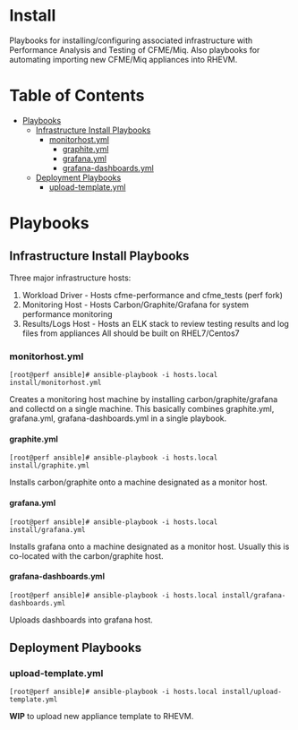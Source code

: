# Install

Playbooks for installing/configuring associated infrastructure with Performance Analysis and Testing of CFME/Miq. Also playbooks for automating importing new CFME/Miq appliances into RHEVM.

**Table of Contents**
========
- [Playbooks](#playbooks)
  - [Infrastructure Install Playbooks](#infrastructure-install-playbooks)
    - [monitorhost.yml](#monitorhostyml)
      - [graphite.yml](#graphiteyml)
      - [grafana.yml](#grafanayml)
      - [grafana-dashboards.yml](#grafana-dashboardsyml)
  - [Deployment Playbooks](#deployment-playbooks)
    - [upload-template.yml](#upload-templateyml)

# Playbooks

## Infrastructure Install Playbooks
Three major infrastructure hosts:
1. Workload Driver - Hosts cfme-performance and cfme_tests (perf fork)
2. Monitoring Host - Hosts Carbon/Graphite/Grafana for system performance monitoring
3. Results/Logs Host - Hosts an ELK stack to review testing results and log files from appliances
All should be built on RHEL7/Centos7

### monitorhost.yml
```
[root@perf ansible]# ansible-playbook -i hosts.local install/monitorhost.yml
```
Creates a monitoring host machine by installing carbon/graphite/grafana and collectd on a single machine.  This basically combines graphite.yml, grafana.yml, grafana-dashboards.yml in a single playbook.

#### graphite.yml
```
[root@perf ansible]# ansible-playbook -i hosts.local install/graphite.yml
```
Installs carbon/graphite onto a machine designated as a monitor host.

#### grafana.yml
```
[root@perf ansible]# ansible-playbook -i hosts.local install/grafana.yml
```
Installs grafana onto a machine designated as a monitor host.  Usually this is co-located with the carbon/graphite host.

#### grafana-dashboards.yml
```
[root@perf ansible]# ansible-playbook -i hosts.local install/grafana-dashboards.yml
```
Uploads dashboards into grafana host.

## Deployment Playbooks

### upload-template.yml
```
[root@perf ansible]# ansible-playbook -i hosts.local install/upload-template.yml
```
**WIP** to upload new appliance template to RHEVM.
